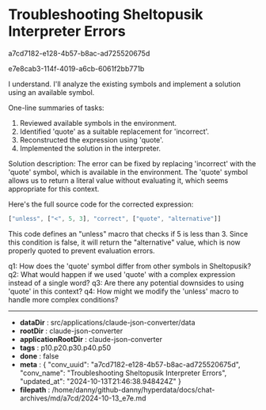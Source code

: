 # Troubleshooting Sheltopusik Interpreter Errors

a7cd7182-e128-4b57-b8ac-ad725520675d

e7e8cab3-114f-4019-a6cb-6061f2bb771b

 I understand. I'll analyze the existing symbols and implement a solution using an available symbol.

One-line summaries of tasks:
1. Reviewed available symbols in the environment.
2. Identified 'quote' as a suitable replacement for 'incorrect'.
3. Reconstructed the expression using 'quote'.
4. Implemented the solution in the interpreter.

Solution description:
The error can be fixed by replacing 'incorrect' with the 'quote' symbol, which is available in the environment. The 'quote' symbol allows us to return a literal value without evaluating it, which seems appropriate for this context.

Here's the full source code for the corrected expression:

```javascript
["unless", ["<", 5, 3], "correct", ["quote", "alternative"]]
```

This code defines an "unless" macro that checks if 5 is less than 3. Since this condition is false, it will return the "alternative" value, which is now properly quoted to prevent evaluation errors.

q1: How does the 'quote' symbol differ from other symbols in Sheltopusik?
q2: What would happen if we used 'quote' with a complex expression instead of a single word?
q3: Are there any potential downsides to using 'quote' in this context?
q4: How might we modify the 'unless' macro to handle more complex conditions?

---

* **dataDir** : src/applications/claude-json-converter/data
* **rootDir** : claude-json-converter
* **applicationRootDir** : claude-json-converter
* **tags** : p10.p20.p30.p40.p50
* **done** : false
* **meta** : {
  "conv_uuid": "a7cd7182-e128-4b57-b8ac-ad725520675d",
  "conv_name": "Troubleshooting Sheltopusik Interpreter Errors",
  "updated_at": "2024-10-13T21:46:38.948424Z"
}
* **filepath** : /home/danny/github-danny/hyperdata/docs/chat-archives/md/a7cd/2024-10-13_e7e.md